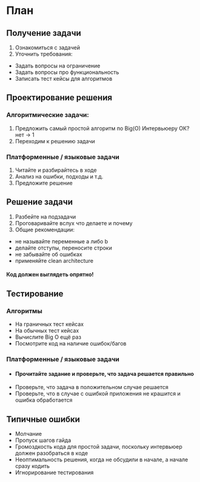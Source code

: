 # План
## Получение задачи
1. Ознакомиться с задачей
2. Уточнить требования:
- Задать вопросы на ограничение
- Задать вопросы про функциональность
- Записать тест кейсы для алгоритмов

## Проектирование решения

### Алгоритмические задачи:
1. Предложить самый простой алгоритм по Big(O)
   Интервьюеру ОК? нет -> 1
2. Переходим к решению задачи

### Платформенные / языковые задачи
1. Читайте и разбирайтесь в ходе
2. Анализ на ошибки, подходы и т.д.
3. Предложите решение


## Решение задачи
1. Разбейте на подзадачи 
2. Проговаривайте вслух что делаете и почему
3. Общие рекомендации:
- не называйте переменные a либо b
- делайте отступы, переносите строки
- не забывайте об ошибках
- применяйте clean architecture 
#### Код должен выглядеть опрятно!


## Тестирование

### Алгоритмы
- На граничных тест кейсах
- На обычных тест кейсах
- Вычислите Big O ещё раз
- Посмотрите код на наличие ошибок/багов

### Платформенные / языковые задачи
- #### Прочитайте задание и проверьте, что задача решается правильно
- Проверьте, что задача в положительном случае решается
- Проверьте, что в случае с ошибкой приложения не крашится и ошибка обработается

## Типичные ошибки
- Молчание
- Пропуск шагов гайда
- Громоздкость кода для простой задачи, поскольку интервьюер должен разобраться в коде
- Неоптимальность решения, когда не обсудили в начале, а начале сразу кодить
- Игнорирование тестирования
